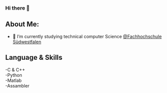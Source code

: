 ### Hi there 👋
## About Me:
- 🌱 I’m currently studying technical computer Science [@Fachhochschule Südwestfalen](https://www.fh-swf.de/en/international_3/index.php)
  
## Language & Skills
  
-C & C++  
-Python   
-Matlab  
-Assambler  

<!--
**Hinz-M/Hinz-M** is a ✨ _special_ ✨ repository because its `README.md` (this file) appears on your GitHub profile.
https://docs.github.com/de/get-started/writing-on-github/getting-started-with-writing-and-formatting-on-github/basic-writing-and-formatting-syntax
Here are some ideas to get you started:

- 🔭 I’m currently working on ...

- 👯 I’m looking to collaborate on ...
- 🤔 I’m looking for help with ...
- 💬 Ask me about ...
- 📫 How to reach me: ...
- 😄 Pronouns: ...
- ⚡ Fun fact: ...
-->
